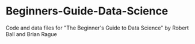 # Beginners-Guide-Data-Science
Code and data files for "The Beginner's Guide to Data Science" by Robert Ball and Brian Rague
